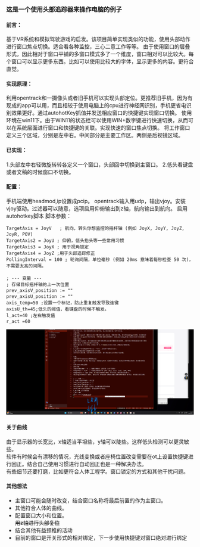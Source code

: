 ### 这是一个使用头部追踪器来操作电脑的例子
#### 前言：
基于VR系统和模拟驾驶游戏的启发。该项目简单实现类似的功能，使用头部动作进行窗口焦点切换。适合看各种监控，三心二意工作等等。
由于使用窗口的层叠形式，因此相对于窗口平铺的多窗口模式多了一个维度，窗口相对可以比较大。每个窗口可以显示更多东西。比如可以使用比较大的字体，显示更多的内容。更符合直觉。
#### 实现原理：
利用opentrack和一摄像头或者旧手机可以实现头部定位。更推荐旧手机，因为有现成的app可以用，而且相较于使用电脑上的cpu进行神经网识别，手机更省电识别效果更好。通过autohotKey抓值并发送相应窗口的快捷键实现窗口切换。
使用环境在win11下。由于WIN11的状态栏可以使用WIN+数字键进行快速切换，从而可以在系统层面进行窗口和快捷键的关联。实现快速的窗口焦点切换。
将工作窗口定义三个区域，分别是左中右。中间部分是主要工作区。两侧是后视镜区域。
#### 已实现：
1.头部左中右轻微旋转转各定义一个窗口，头部回中切换到主窗口。
2.低头看键盘或者文稿的时候窗口不切换。


#### 配置：
手机端使用headmod,ip设置成pcip。
opentrack输入用udp，输出vjoy。安装vjoy驱动。过滤器可以随意，选项启用仰俯输出到z轴，航向输出到航向。
启用autohotkey脚本
脚本参数：
```JoystickNumber = 2  ; 你的手柄编号 (通是 1)也可能是2
TargetAxis = JoyV   ; 航向，转头你想监控的摇杆轴 (例如 JoyX, JoyY, JoyZ, JoyR, POV)
TargetAxis2 = JoyU ; 仰俯，低头抬头等一些常用习惯
TargetAxis3 = JoyX ; 用于视角锁定   
TargetAxis4 = JoyZ ;用于头部追踪修正
PollingInterval = 100 ; 轮询间隔，单位毫秒 (例如 20ms 意味着每秒检查 50 次)，不需要太高的间隔。

; --- 变量 ---
; 存储目标摇杆轴的上一次位置
prev_axisV_position := ""
prev_axisU_position := ""
axis_temp=50 ;设置一个标记，防止重复触发导致连键
axisU_th=45;低头的阈值，看键盘的时候不触发。
l_act=40 ;左右触发值
r_act =60
```
![alt text](./img/155353.png)

#### 关于曲线
由于显示器的长宽比，x轴适当平坦些，y轴可以陡些。这样低头检测可以更灵敏些。  
软件有时候会有漂移的情况，光线变换或者座椅位置改变需要在ot上设置快捷键进行回正。结合自己使用习惯进行自动回正也是一种解决办法。  
有些细节还要打磨，比如更符合人体工程学。窗口锁定的方式和其他干扰问题。  
#### 其他想法
- 主窗口可能会随时改变，结合窗口名称将最后前置的作为主窗口。  
- 其他符合人体的曲线。  
- 配置窗口大小和位置。  
~~用z轴进行头部复位~~
- 结合其他有益颈椎的活动
- 目前的窗口是开关形式的相对绑定，下一步使用快捷键对窗口绝对进行绑定